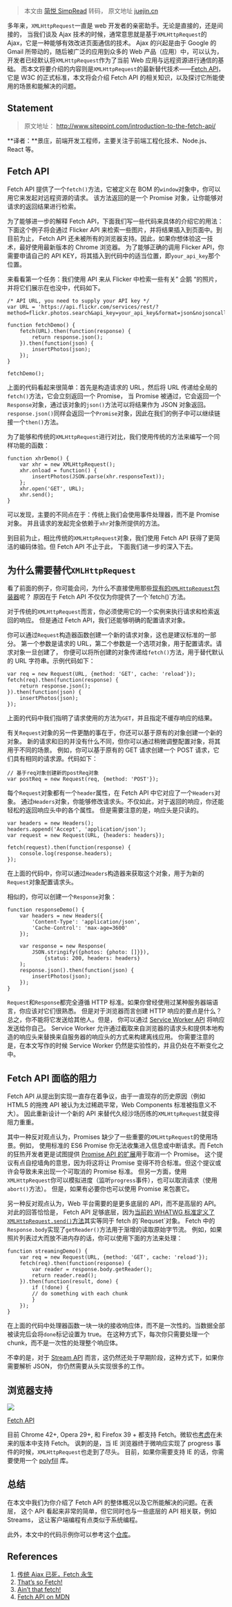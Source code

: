 > 本文由 [简悦 SimpRead](http://ksria.com/simpread/) 转码， 原文地址 [juejin.cn](https://juejin.cn/post/6844903425814052872?searchId=20230922220824D75FAF6A213F99E4750A)

多年来，`XMLHttpRequest`一直是 web 开发者的亲密助手。无论是直接的，还是间接的， 当我们谈及 Ajax 技术的时候，通常意思就是基于`XMLHttpRequest`的 Ajax，它是一种能够有效改进页面通信的技术。 Ajax 的兴起是由于 Google 的 Gmail 所带动的，随后被广泛的应用到众多的 Web 产品（应用）中，可以认为， 开发者已经默认将`XMLHttpRequest`作为了当前 Web 应用与远程资源进行通信的基础。 而本文将要介绍的内容则是`XMLHttpRequest`的最新替代技术——[Fetch API](https://link.juejin.cn?target=https%3A%2F%2Ffetch.spec.whatwg.org%2F "https://fetch.spec.whatwg.org/")， 它是 W3C 的正式标准，本文将会介绍 Fetch API 的相关知识，以及探讨它所能使用的场景和能解决的问题。

Statement
---------

> 原文地址： http://www.sitepoint.com/introduction-to-the-fetch-api/

**译者：**景庄，前端开发工程师，主要关注于前端工程化技术、Node.js、React 等。

Fetch API
---------

Fetch API 提供了一个`fetch()`方法，它被定义在 BOM 的`window`对象中，你可以用它来发起对远程资源的请求。 该方法返回的是一个 Promise 对象，让你能够对请求的返回结果进行检索。

为了能够进一步的解释 Fetch API，下面我们写一些代码来具体的介绍它的用法： 下面这个例子将会通过 Flicker API 来检索一些图片，并将结果插入到页面中。到目前为止， Fetch API 还未被所有的浏览器支持。因此，如果你想体验这一技术，最好使用最新版本的 Chrome 浏览器。 为了能够正确的调用 Flicker API，你需要申请自己的 API KEY，将其插入到代码中的适当位置，即`your_api_key`那个位置。

来看看第一个任务：我们使用 API 来从 Flicker 中检索一些有关” 企鹅 “的照片，并将它们展示在也没中，代码如下。

```
/* API URL, you need to supply your API key */
var URL = 'https://api.flickr.com/services/rest/?method=flickr.photos.search&api_key=your_api_key&format=json&nojsoncallback=1&tags=penguins';

function fetchDemo() {
	fetch(URL).then(function(response) {
		return response.json();
	}).then(function(json) {
		insertPhotos(json);
	});
}

fetchDemo();
```

上面的代码看起来很简单：首先是构造请求的 URL，然后将 URL 传递给全局的`fetch()`方法，它会立刻返回一个 Promise， 当 Promise 被通过，它会返回一个`Response`对象，通过该对象的`json()`方法可以将结果作为 JSON 对象返回。 `response.json()`同样会返回一个`Promise`对象，因此在我们的例子中可以继续链接一个`then()`方法。

为了能够和传统的`XMLHttpRequest`进行对比，我们使用传统的方法来编写一个同样功能的函数：

```
function xhrDemo() {
	var xhr = new XMLHttpRequest();
	xhr.onload = function() {
		insertPhotos(JSON.parse(xhr.responseText));
	};
	xhr.open('GET', URL);
	xhr.send();
}
```

可以发现，主要的不同点在于：传统上我们会使用事件处理器，而不是 Promise 对象。 并且请求的发起完全依赖于`xhr`对象所提供的方法。

到目前为止，相比传统的`XMLHttpRequest`对象，我们使用 Fetch API 获得了更简洁的编码体验。但 Fetch API 不止于此， 下面我们进一步的深入下去。

为什么需要替代`XMLHttpRequest`
-----------------------

看了前面的例子，你可能会问，为什么不直接使用那些[现有的`XMLHttpRequest`包装器](https://link.juejin.cn?target=http%3A%2F%2Fwww.sitepoint.com%2Fcomparison-javascript-http-libraries%2F "http://www.sitepoint.com/comparison-javascript-http-libraries/")呢？ 原因在于 Fetch API 不仅仅为你提供了一个`fetch()`方法。

对于传统的`XMLHttpRequest`而言，你必须使用它的一个实例来执行请求和检索返回的响应。 但是通过 Fetch API，我们还能够明确的配置请求对象。

你可以通过`Request`构造器函数创建一个新的请求对象，这也是建议标准的一部分。 第一个参数是请求的 URL，第二个参数是一个选项对象，用于配置请求。请求对象一旦创建了， 你便可以将所创建的对象传递给`fetch()`方法，用于替代默认的 URL 字符串。示例代码如下：

```
var req = new Request(URL, {method: 'GET', cache: 'reload'});
fetch(req).then(function(response) {
	return response.json();
}).then(function(json) {
	insertPhotos(json);
});
```

上面的代码中我们指明了请求使用的方法为`GET`，并且指定不缓存响应的结果。

有关`Request`对象的另一件更酷的事在于，你还可以基于原有的对象创建一个新的对象。 新的请求和旧的并没有什么不同，但你可以通过稍微调整配置对象，将其用于不同的场景。 例如，你可以基于原有的 GET 请求创建一个 POST 请求，它们具有相同的请求源。代码如下：

```
// 基于req对象创建新的postReq对象
var postReq = new Request(req, {method: 'POST'});
```

每个`Request`对象都有一个`header`属性，在 Fetch API 中它对应了一个`Headers`对象。 通过`Headers`对象，你能够修改请求头。不仅如此，对于返回的响应，你还能轻松的返回响应头中的各个属性。 但是需要注意的是，响应头是只读的。

```
var headers = new Headers();
headers.append('Accept', 'application/json');
var request = new Request(URL, {headers: headers});

fetch(request).then(function(response) {
	console.log(response.headers);
});
```

在上面的代码中，你可以通过`Headers`构造器来获取这个对象，用于为新的`Request`对象配置请求头。

相似的，你可以创建一个`Response`对象：

```
function responseDemo() {
	var headers = new Headers({
		'Content-Type': 'application/json',
		'Cache-Control': 'max-age=3600'
	});
	
	var response = new Response(
		JSON.stringify({photos: {photo: []}}),
			{status: 200, headers: headers}
	);
	response.json().then(function(json) {
		insertPhotos(json);
	});
}
```

`Request`和`Response`都完全遵循 HTTP 标准。如果你曾经使用过某种服务器端语言，你应该对它们很熟悉。 但是对于浏览器而言创建 HTTP 响应的要点是什么？总之，你不能将它发送给其他人。但是， 你可以通过 [Service Worker API](https://link.juejin.cn?target=http%3A%2F%2Fwww.w3.org%2FTR%2Fservice-workers%2F "http://www.w3.org/TR/service-workers/") 将响应发送给你自己。 Service Worker 允许通过截取来自浏览器的请求头和提供本地构造的响应头来替换来自服务器的响应头的方式来构建离线应用。 你需要注意的是，在本文写作的时候 Service Worker 仍然是实验性的，并且仍处在不断变化之中。

Fetch API 面临的阻力
---------------

Fetch API 从提出到实现一直存在着争议，由于一直现存的历史原因（例如 HTML5 的拖拽 API 被认为太过稀疏平常，Web Components 标准被指意义不大）。 因此重新设计一个新的 API 来替代久经沙场历练的`XMLHttpRequest`就变得阻力重重。

其中一种反对观点认为，Promises 缺少了一些重要的`XMLHttpRequest`的使用场景。例如， 使用标准的 ES6 Promise 你无法收集进入信息或中断请求。而 Fetch 的狂热开发者更是试图提供 [Promise API 的扩展](https://link.juejin.cn?target=https%3A%2F%2Fgithub.com%2Fwhatwg%2Ffetch%2Fissues%2F27 "https://github.com/whatwg/fetch/issues/27")用于取消一个 Promise。 这个提议有点自挖墙角的意思，因为将这将让 Promise 变得不符合标准。但这个提议或许会导致未来出现一个可取消的 Promise 标准。 但另一方面，使用`XMLHttpRequest`你可以模拟进度（监听`progress`事件），也可以取消请求（使用`abort()`方法）。 但是，如果有必要你也可以使用 Promise 来包裹它。

另一种反对观点认为，Web 平台需要的是更多底层的 API，而不是高层的 API。对此的回答恰恰是， Fetch API 足够底层，因为[当前的 WHATWG 标准定义了`XMLHttpRequest.send()`方法](https://link.juejin.cn?target=https%3A%2F%2Fxhr.spec.whatwg.org%2F%23the-send%2528%2529-method "https://xhr.spec.whatwg.org/#the-send%28%29-method")其实等同于 fetch 的`Requset`对象。 Fetch 中的`Response.body`实现了`getReader()`方法用于渐增的读取原始字节流。 例如，如果照片列表过大而放不进内存的话，你可以使用下面的方法来处理：

```
function streamingDemo() {
	var req = new Request(URL, {method: 'GET', cache: 'reload'});
	fetch(req).then(function(response) {
		var reader = response.body.getReader();
		return reader.read();
	}).then(function(result, done) {
		if (!done) {
		// do something with each chunk
		}
	});
}
```

在上面的代码中处理器函数一块一块的接收响应体，而不是一次性的。当数据全部被读完后会将`done`标记设置为 true。 在这种方式下，每次你只需要处理一个 chunk，而不是一次性的处理整个响应体。

不幸的是，对于 [Stream API](https://link.juejin.cn?target=https%3A%2F%2Fstreams.spec.whatwg.org%2F "https://streams.spec.whatwg.org/") 而言，这仍然还处于早期阶段，这种方式下，如果你需要解析 JSON， 你仍然需要从头实现很多的工作。

浏览器支持
-----

![](https://p1-jj.byteimg.com/tos-cn-i-t2oaga2asx/gold-user-assets/2016/11/29/6c3817fcd223a7c24b7862644ccfed30~tplv-t2oaga2asx-jj-mark:3024:0:0:0:q75.awebp)

[Fetch API](https://link.juejin.cn?target=http%3A%2F%2Fcaniuse.com%2F%23search%3DFetch "http://caniuse.com/#search=Fetch")

目前 Chrome 42+, Opera 29+, 和 Firefox 39 + 都支持 Fetch。微软也[考虑](https://link.juejin.cn?target=https%3A%2F%2Fstatus.modern.ie%2Ffetchapi "https://status.modern.ie/fetchapi")在未来的版本中支持 Fetch。 讽刺的是，当 IE 浏览器终于微响应实现了 progress 事件的时候，`XMLHttpRequest`也走到了尽头。 目前，如果你需要支持 IE 的话，你需要使用一个 [polyfill](https://link.juejin.cn?target=https%3A%2F%2Fgithub.com%2Fgithub%2Ffetch "https://github.com/github/fetch") 库。

总结
--

在本文中我们为你介绍了 Fetch API 的整体概况以及它所能解决的问题。在表层， 这个 API 看起来非常的简单，但它同时也与一些底层的 API 相关联，例如 Streams， 这让客户端编程有点类似于系统编程。

此外，本文中的代码示例你可以参考这个[仓库](https://link.juejin.cn?target=https%3A%2F%2Fgithub.com%2Fsitepoint-editors%2Ffetch-demo "https://github.com/sitepoint-editors/fetch-demo")。

References
----------

1.  [传统 Ajax 已死，Fetch 永生](https://link.juejin.cn?target=https%3A%2F%2Fgithub.com%2Fcamsong%2Fblog%2Fissues%2F2 "https://github.com/camsong/blog/issues/2")
2.  [That’s so Fetch!](https://link.juejin.cn?target=http%3A%2F%2Fjakearchibald.com%2F2015%2Fthats-so-fetch%2F "http://jakearchibald.com/2015/thats-so-fetch/")
3.  [Ain’t that fetch!](https://link.juejin.cn?target=http%3A%2F%2Fwebreflection.blogspot.co.uk%2F2015%2F03%2Faint-that-fetch.html "http://webreflection.blogspot.co.uk/2015/03/aint-that-fetch.html")
4.  [Fetch API on MDN](https://link.juejin.cn?target=https%3A%2F%2Fdeveloper.mozilla.org%2Fen-US%2Fdocs%2FWeb%2FAPI%2FFetch_API "https://developer.mozilla.org/en-US/docs/Web/API/Fetch_API")